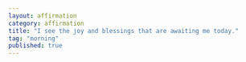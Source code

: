 ```yaml
---
layout: affirmation  
category: affirmation  
title: "I see the joy and blessings that are awaiting me today."  
tag: "morning"
published: true
---
```

